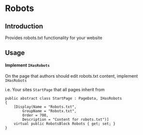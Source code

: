 ﻿# Robots

## Introduction

Provides robots.txt functionality for your website

## Usage

#### Implement `IHasRobots`

On the page that authors should edit robots.txt content, implement `IHasRobots`

i.e. Your sites `StartPage` that all pages inherit from

```
public abstract class StartPage : PageData, IHasRobots
{
	[Display(Name = "Robots.txt",
        GroupName = "Robotx.txt",
        Order = 700,
        Description = "Content for robots.txt")]
    virtual public RobotsBlock Robots { get; set; }
}
```
